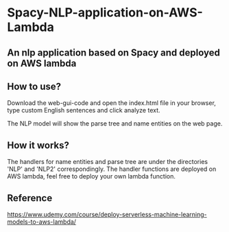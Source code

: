 # Spacy-NLP-application-on-AWS-Lambda

## An nlp application based on Spacy and deployed on AWS lambda


## How to use?

Download the web-gui-code and open the index.html file in your browser, type custom English sentences and click analyze text.

The NLP model will show the parse tree and name entities on the web page.

## How it works?

The handlers for name entities and parse tree are under the directories 'NLP' and 'NLP2' correspondingly. The handler functions are deployed on AWS lambda,
feel free to deploy your own lambda function.

## Reference
https://www.udemy.com/course/deploy-serverless-machine-learning-models-to-aws-lambda/
